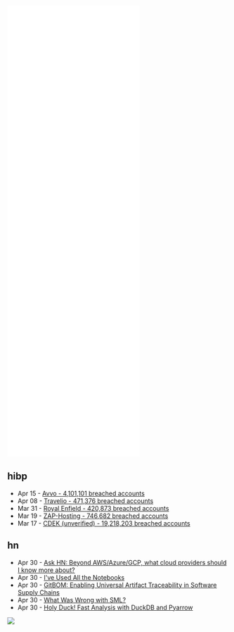 ![Metrics](https://raw.githubusercontent.com/phixion/phixion/master/metrics.svg)

## hibp

<!--
for https://github.com/phixion/phixion/blob/main/.github/workflows/feeds.yml
-->
<!--START_SECTION:haveibeenpwnd-->
- Apr 15 - [Avvo - 4,101,101 breached accounts](https://haveibeenpwned.com/PwnedWebsites#Avvo)
- Apr 08 - [Travelio - 471,376 breached accounts](https://haveibeenpwned.com/PwnedWebsites#Travelio)
- Mar 31 - [Royal Enfield - 420,873 breached accounts](https://haveibeenpwned.com/PwnedWebsites#RoyalEnfield)
- Mar 19 - [ZAP-Hosting - 746,682 breached accounts](https://haveibeenpwned.com/PwnedWebsites#ZAPHosting)
- Mar 17 - [CDEK (unverified) - 19,218,203 breached accounts](https://haveibeenpwned.com/PwnedWebsites#CDEK)
<!--END_SECTION:haveibeenpwnd-->

## hn

<!--
for https://github.com/phixion/phixion/blob/main/.github/workflows/feeds.yml
-->
<!--START_SECTION:hn-->
- Apr 30 - [Ask HN: Beyond AWS/Azure/GCP, what cloud providers should I know more about?](https://news.ycombinator.com/item?id=31218268)
- Apr 30 - [I've Used All the Notebooks](https://tylercipriani.com/blog/2022/04/30/ive-used-all-the-notebooks/)
- Apr 30 - [GitBOM: Enabling Universal Artifact Traceability in Software Supply Chains](https://gitbom.dev/resources/whitepaper/)
- Apr 30 - [What Was Wrong with SML?](https://blog.plover.com/prog/haskell/sml-defects.html)
- Apr 30 - [Holy Duck! Fast Analysis with DuckDB and Pyarrow](https://tech.gerardbentley.com/python/data/intermediate/2022/04/26/holy-duck.html)
<!--END_SECTION:hn-->

<!--
for https://yhype.me
-->
![](https://hit.yhype.me/github/profile?user_id=13013670)
